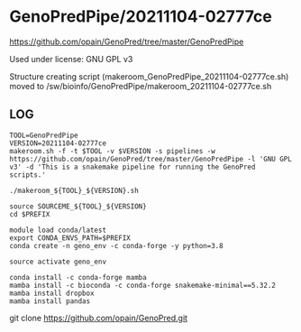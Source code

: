GenoPredPipe/20211104-02777ce
========================

<https://github.com/opain/GenoPred/tree/master/GenoPredPipe>

Used under license:
GNU GPL v3


Structure creating script (makeroom_GenoPredPipe_20211104-02777ce.sh) moved to /sw/bioinfo/GenoPredPipe/makeroom_20211104-02777ce.sh

LOG
---

    TOOL=GenoPredPipe
    VERSION=20211104-02777ce
    makeroom.sh -f -t $TOOL -v $VERSION -s pipelines -w https://github.com/opain/GenoPred/tree/master/GenoPredPipe -l 'GNU GPL v3' -d 'This is a snakemake pipeline for running the GenoPred scripts.'

    ./makeroom_${TOOL}_${VERSION}.sh

    source SOURCEME_${TOOL}_${VERSION}
    cd $PREFIX

    module load conda/latest
    export CONDA_ENVS_PATH=$PREFIX
    conda create -n geno_env -c conda-forge -y python=3.8

    source activate geno_env

    conda install -c conda-forge mamba
    mamba install -c bioconda -c conda-forge snakemake-minimal==5.32.2
    mamba install dropbox
    mamba install pandas

   git clone https://github.com/opain/GenoPred.git

